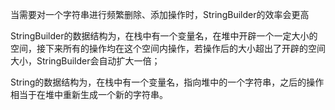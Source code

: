 当需要对一个字符串进行频繁删除、添加操作时，StringBuilder的效率会更高

StringBuilder的数据结构为，在栈中有一个变量名，在堆中开辟一个一定大小的空间，接下来所有的操作均在这个空间内操作，若操作后的大小超出了开辟的空间大小，StringBuilder会自动扩大一倍；

String的数据结构为，在栈中有一个变量名，指向堆中的一个字符串，之后的操作相当于在堆中重新生成一个新的字符串。